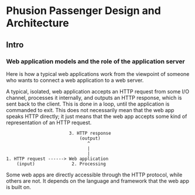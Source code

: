 # Phusion Passenger Design and Architecture

## Intro

### Web application models and the role of the application server

Here is how a typical web applications work from the viewpoint of someone who wants to connect a web application to a web server.

A typical, isolated, web application accepts an HTTP request from some I/O channel, processes it internally, and outputs an HTTP response, which is sent back to the client. This is done in a loop, until the application is commanded to exit. This does not necessarily mean that the web app speaks HTTP directly; it just means that the web app accepts some kind of representation of an HTTP request.

```
                        3. HTTP response
                            (output)
                               ^
                               |
                               |
1. HTTP request ------> Web application 
    (input)              2. Processing
```

Some web apps are directly accessible through the HTTP protocol, while others are not. It depends on the language and framework that the web app is built on. 
